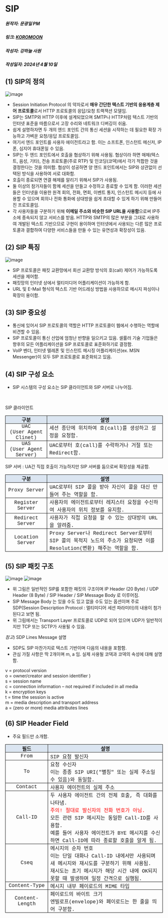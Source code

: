 # SIP
##### 원작자: 문광일 PM
##### 링크: [KOROMOON][koromoonlink]
[koromoonlink]: https://koromoon.blogspot.com/2020/02/sip.html "Go koromoon"
##### 작성자: 강하늘 사원
##### 작성일자: 2024년 4월 10일 

## (1) SIP의 정의
![image](https://github.com/ICTIS-Cert-System-Project/ICTIS-Cert-System/assets/164521627/154ab895-39f8-4ee4-9e99-f48dbb240527)
- Session Initiation Protocol 의 약자로서 **매우 간단한 텍스트 기반의 응용계층 제어 프로토콜**로서 HTTP 프로토콜의 응답/요청 트랙잭션 모델임.
- SIP는 SMTP와 HTTP 이후에 설계되었으며 SMTP나 HTTP처럼 텍스트 기반의 인터넷 표준을 따름으로서 고장 수리와 네트워크 디버깅이 쉬움.
- 쉽게 설명하자면 두 개의 엔드 포인트 간의 통신 세션을 시작하는 데 필요한 확장 가능하고 가벼운 요청/응답 프로토콜임.
- 여기서 엔드 포인트를 사용자 에이전트라고 함. 이는 소프트폰, 인스턴트 메신저, IP폰, 심지어 휴대폰일 수 있음.
- SIP는 두 엔드 포인트에서 호출을 협상하기 위해 사용됨. 협상이라 하면 매체(텍스트, 음성, 기타), 전송 프로토콜(주로 RTP) 및 인코딩(코덱)에서 각기 적합한 것을 결정한다는 것을 의미함. 협상이 성공하면 양 엔드 포인트에서는 SIP와 상관없이 선택된 방식을 사용하여 서로 대화함.
- 호출이 종료되면 연결 해제를 알리기 위해서 SIP가 사용됨.
- 둘 이상의 참가자들이 함께 세션을 만들고 수정하고 종료할 수 있게 함. 이러한 세션들은 인터넷을 이용한 원격 회의, 전화, 면회, 이벤트 통지, 인스턴트 메시지 등에 사용할 수 있으며 회의나 전화 통화에 상대방을 쉽게 초대할 수 있게 하기 위해 만들어진 프로토콜임.
- 각 사용자들을 구분하기 위해 **이메일 주소와 비슷한 SIP URL을 사용함**으로써 IP주소에 종속되지 않고 서비스를 받음. HTTP와 SMTP의 많은 부분을 그대로 사용하여 개발된 텍스트 기반으므로 구현이 용이하며 인터넷에서 사용되는 다른 많은 프로토콜과 결합하여 다양한 서비스들을 만들 수 있는 유연성과 확장성이 있음.

## (2) SIP 특징
![image](https://github.com/ICTIS-Cert-System-Project/ICTIS-Cert-System/assets/164521627/4348916c-4b3c-4121-81ae-cacd8c44c7fc)
- SIP 프로토콜은 패킷 교환망에서 회선 교환망 방식의 호(call) 제어가 가능하도록 세션을 제어함.
- 패킷망의 인터넷 상에서 멀티미디어 어플리케이션이 가능하게 함.
- URL 및 E-Mail 형식의 텍스트 기반 어드레싱 방법을 사용하므로 메시지 파싱이나 확장이 용이함.

## (3) SIP 중요성

- 통신에 있어서 SIP 프로토콜의 역할은 HTTP 프로토콜이 웹에서 수행하는 역할에 비견할 수 있음.
- SIP 프로토콜이 통신 산업에 엄청난 반향을 일으키고 있음. 셀률러 기술 기업들은 향후의 모든 어플리케이션을 SIP 프로토콜로 표준화하기로 결정함.
- VoIP 벤더, 인터넷 텔레폰 및 인스턴트 메시징 어플리케이션(ex. MSN Messenger)이 모두 SIP 프로토콜로 표준화되고 있음.

## (4) SIP 구성 요소

- SIP 시스템의 구성 요소는 SIP 클라이언트와 SIP 서버로 나누어짐.

</br>

SIP 클라이언트
<div>
<table border="1" cellpadding="0" cellspacing="0" class="MsoTableGrid" style="border-collapse: collapse; border: none; mso-border-alt: solid black .5pt; mso-border-themecolor: text1; mso-padding-alt: 0cm 5.4pt 0cm 5.4pt; mso-yfti-tbllook: 1184;">
 <tbody>
<tr>
  <td style="background: #DBE5F1; border: solid black 1.0pt; mso-background-themecolor: accent1; mso-background-themetint: 51; mso-border-alt: solid black .5pt; mso-border-themecolor: text1; mso-border-themecolor: text1; padding: 0cm 5.4pt 0cm 5.4pt; width: 104.65pt;" valign="top" width="140"><div align="center" class="MsoNormal" style="text-align: center;">
<b><span style="font-family: &quot;courier new&quot; , &quot;courier&quot; , monospace;">구분<span lang="EN-US"><o:p></o:p></span></span></b></div>
</td>
  <td style="background: #DBE5F1; border-left: none; border: solid black 1.0pt; mso-background-themecolor: accent1; mso-background-themetint: 51; mso-border-alt: solid black .5pt; mso-border-left-alt: solid black .5pt; mso-border-left-themecolor: text1; mso-border-themecolor: text1; mso-border-themecolor: text1; padding: 0cm 5.4pt 0cm 5.4pt; width: 356.55pt;" valign="top" width="475"><div align="center" class="MsoNormal" style="text-align: center;">
<b><span style="font-family: &quot;courier new&quot; , &quot;courier&quot; , monospace;">설명<span lang="EN-US"><o:p></o:p></span></span></b></div>
</td>
 </tr>
<tr>
  <td style="border-top: none; border: solid black 1.0pt; mso-border-alt: solid black .5pt; mso-border-themecolor: text1; mso-border-themecolor: text1; mso-border-top-alt: solid black .5pt; mso-border-top-themecolor: text1; padding: 0cm 5.4pt 0cm 5.4pt; width: 104.65pt;" width="140"><div align="center" class="MsoNormal" style="text-align: center;">
<span lang="EN-US"><span style="font-family: &quot;courier new&quot; , &quot;courier&quot; , monospace;">UAC<o:p></o:p></span></span></div>
<div align="center" class="MsoNormal" style="text-align: center;">
<span lang="EN-US"><span style="font-family: &quot;courier new&quot; , &quot;courier&quot; , monospace;">(User Agent Clinet)<o:p></o:p></span></span></div>
</td>
  <td style="border-bottom: solid black 1.0pt; border-left: none; border-right: solid black 1.0pt; border-top: none; mso-border-alt: solid black .5pt; mso-border-bottom-themecolor: text1; mso-border-left-alt: solid black .5pt; mso-border-left-themecolor: text1; mso-border-right-themecolor: text1; mso-border-themecolor: text1; mso-border-top-alt: solid black .5pt; mso-border-top-themecolor: text1; padding: 0cm 5.4pt 0cm 5.4pt; width: 356.55pt;" valign="top" width="475"><div class="MsoNormal">
<span style="font-family: &quot;courier new&quot; , &quot;courier&quot; , monospace;">세션 종단에 위치하여 호<span lang="EN-US">(call)</span>를 생성하고 설정을 요청함<span lang="EN-US">.<o:p></o:p></span></span></div>
</td>
 </tr>
<tr>
  <td style="border-top: none; border: solid black 1.0pt; mso-border-alt: solid black .5pt; mso-border-themecolor: text1; mso-border-themecolor: text1; mso-border-top-alt: solid black .5pt; mso-border-top-themecolor: text1; padding: 0cm 5.4pt 0cm 5.4pt; width: 104.65pt;" width="140"><div align="center" class="MsoNormal" style="text-align: center;">
<span lang="EN-US"><span style="font-family: &quot;courier new&quot; , &quot;courier&quot; , monospace;">UAS<o:p></o:p></span></span></div>
<div align="center" class="MsoNormal" style="text-align: center;">
<span lang="EN-US"><span style="font-family: &quot;courier new&quot; , &quot;courier&quot; , monospace;">(User Agent Server)<o:p></o:p></span></span></div>
</td>
  <td style="border-bottom: solid black 1.0pt; border-left: none; border-right: solid black 1.0pt; border-top: none; mso-border-alt: solid black .5pt; mso-border-bottom-themecolor: text1; mso-border-left-alt: solid black .5pt; mso-border-left-themecolor: text1; mso-border-right-themecolor: text1; mso-border-themecolor: text1; mso-border-top-alt: solid black .5pt; mso-border-top-themecolor: text1; padding: 0cm 5.4pt 0cm 5.4pt; width: 356.55pt;" valign="top" width="475"><div class="MsoNormal">
<span style="font-family: &quot;courier new&quot; , &quot;courier&quot; , monospace;"><span lang="EN-US">UAC</span>로부터 호<span lang="EN-US">(call)</span>를 수락하거나 거절
  또는<span lang="EN-US"> Redirect</span>함<span lang="EN-US">.<o:p></o:p></span></span></div>
</td>
 </tr>
</tbody></table>
</div>

SIP 서버 : UA간 직접 호출이 가능하지만 SIP 서버를 둠으로써 확장성을 제공함.
<div>
<table border="1" cellpadding="0" cellspacing="0" class="MsoTableGrid" style="border-collapse: collapse; border: none; mso-border-alt: solid black .5pt; mso-border-themecolor: text1; mso-padding-alt: 0cm 5.4pt 0cm 5.4pt; mso-yfti-tbllook: 1184;">
 <tbody>
<tr>
  <td style="background: #DBE5F1; border: solid black 1.0pt; mso-background-themecolor: accent1; mso-background-themetint: 51; mso-border-alt: solid black .5pt; mso-border-themecolor: text1; mso-border-themecolor: text1; padding: 0cm 5.4pt 0cm 5.4pt; width: 104.65pt;" valign="top" width="140"><div align="center" class="MsoNormal" style="text-align: center;">
<b><span style="font-family: &quot;courier new&quot; , &quot;courier&quot; , monospace;">구분<span lang="EN-US"><o:p></o:p></span></span></b></div>
</td>
  <td style="background: #DBE5F1; border-left: none; border: solid black 1.0pt; mso-background-themecolor: accent1; mso-background-themetint: 51; mso-border-alt: solid black .5pt; mso-border-left-alt: solid black .5pt; mso-border-left-themecolor: text1; mso-border-themecolor: text1; mso-border-themecolor: text1; padding: 0cm 5.4pt 0cm 5.4pt; width: 356.55pt;" valign="top" width="475"><div align="center" class="MsoNormal" style="text-align: center;">
<b><span style="font-family: &quot;courier new&quot; , &quot;courier&quot; , monospace;">설명<span lang="EN-US"><o:p></o:p></span></span></b></div>
</td>
 </tr>
<tr>
  <td style="border-top: none; border: solid black 1.0pt; mso-border-alt: solid black .5pt; mso-border-themecolor: text1; mso-border-themecolor: text1; mso-border-top-alt: solid black .5pt; mso-border-top-themecolor: text1; padding: 0cm 5.4pt 0cm 5.4pt; width: 104.65pt;" width="140"><div align="center" class="MsoNormal" style="text-align: center;">
<span lang="EN-US"><span style="font-family: &quot;courier new&quot; , &quot;courier&quot; , monospace;">Proxy Server<o:p></o:p></span></span></div>
</td>
  <td style="border-bottom: solid black 1.0pt; border-left: none; border-right: solid black 1.0pt; border-top: none; mso-border-alt: solid black .5pt; mso-border-bottom-themecolor: text1; mso-border-left-alt: solid black .5pt; mso-border-left-themecolor: text1; mso-border-right-themecolor: text1; mso-border-themecolor: text1; mso-border-top-alt: solid black .5pt; mso-border-top-themecolor: text1; padding: 0cm 5.4pt 0cm 5.4pt; width: 356.55pt;" valign="top" width="475"><div class="MsoNormal">
<span style="font-family: &quot;courier new&quot; , &quot;courier&quot; , monospace;"><span lang="EN-US">UAC</span>로부터<span lang="EN-US"> SIP </span>콜을 받아 자신이 콜을
  대신 만들어 주는 역할을 함<span lang="EN-US">.<o:p></o:p></span></span></div>
</td>
 </tr>
<tr>
  <td style="border-top: none; border: solid black 1.0pt; mso-border-alt: solid black .5pt; mso-border-themecolor: text1; mso-border-themecolor: text1; mso-border-top-alt: solid black .5pt; mso-border-top-themecolor: text1; padding: 0cm 5.4pt 0cm 5.4pt; width: 104.65pt;" width="140"><div align="center" class="MsoNormal" style="text-align: center;">
<span lang="EN-US"><span style="font-family: &quot;courier new&quot; , &quot;courier&quot; , monospace;">Register Server<o:p></o:p></span></span></div>
</td>
  <td style="border-bottom: solid black 1.0pt; border-left: none; border-right: solid black 1.0pt; border-top: none; mso-border-alt: solid black .5pt; mso-border-bottom-themecolor: text1; mso-border-left-alt: solid black .5pt; mso-border-left-themecolor: text1; mso-border-right-themecolor: text1; mso-border-themecolor: text1; mso-border-top-alt: solid black .5pt; mso-border-top-themecolor: text1; padding: 0cm 5.4pt 0cm 5.4pt; width: 356.55pt;" valign="top" width="475"><div class="MsoNormal">
<span style="font-family: &quot;courier new&quot; , &quot;courier&quot; , monospace;">사용자의 에이전트로부터 레지스터 요청을
  수신하여 사용자의 위치 정보를 유지함<span lang="EN-US">.<o:p></o:p></span></span></div>
</td>
 </tr>
<tr>
  <td style="border-top: none; border: solid black 1.0pt; mso-border-alt: solid black .5pt; mso-border-themecolor: text1; mso-border-themecolor: text1; mso-border-top-alt: solid black .5pt; mso-border-top-themecolor: text1; padding: 0cm 5.4pt 0cm 5.4pt; width: 104.65pt;" width="140"><div align="center" class="MsoNormal" style="text-align: center;">
<span lang="EN-US"><span style="font-family: &quot;courier new&quot; , &quot;courier&quot; , monospace;">Redirect Server<o:p></o:p></span></span></div>
</td>
  <td style="border-bottom: solid black 1.0pt; border-left: none; border-right: solid black 1.0pt; border-top: none; mso-border-alt: solid black .5pt; mso-border-bottom-themecolor: text1; mso-border-left-alt: solid black .5pt; mso-border-left-themecolor: text1; mso-border-right-themecolor: text1; mso-border-themecolor: text1; mso-border-top-alt: solid black .5pt; mso-border-top-themecolor: text1; padding: 0cm 5.4pt 0cm 5.4pt; width: 356.55pt;" valign="top" width="475"><div class="MsoNormal">
<span style="font-family: &quot;courier new&quot; , &quot;courier&quot; , monospace;">사용자가 직접 요청을 할 수 있는
  상대방의<span lang="EN-US"> URL</span>을 알려줌<span lang="EN-US">.<o:p></o:p></span></span></div>
</td>
 </tr>
<tr>
  <td style="border-top: none; border: solid black 1.0pt; mso-border-alt: solid black .5pt; mso-border-themecolor: text1; mso-border-themecolor: text1; mso-border-top-alt: solid black .5pt; mso-border-top-themecolor: text1; padding: 0cm 5.4pt 0cm 5.4pt; width: 104.65pt;" width="140"><div align="center" class="MsoNormal" style="text-align: center;">
<span lang="EN-US"><span style="font-family: &quot;courier new&quot; , &quot;courier&quot; , monospace;">Location Server<o:p></o:p></span></span></div>
</td>
  <td style="border-bottom: solid black 1.0pt; border-left: none; border-right: solid black 1.0pt; border-top: none; mso-border-alt: solid black .5pt; mso-border-bottom-themecolor: text1; mso-border-left-alt: solid black .5pt; mso-border-left-themecolor: text1; mso-border-right-themecolor: text1; mso-border-themecolor: text1; mso-border-top-alt: solid black .5pt; mso-border-top-themecolor: text1; padding: 0cm 5.4pt 0cm 5.4pt; width: 356.55pt;" valign="top" width="475"><div class="MsoNormal">
<span style="font-family: &quot;courier new&quot; , &quot;courier&quot; , monospace;"><span lang="EN-US">Proxy
  Server</span>나<span lang="EN-US">
  Redirect Server</span>로부터<span lang="EN-US"> SIP </span>콜의 목적지 노드의 주소가 요청되면 이를<span lang="EN-US"> Resolution(</span>변환<span lang="EN-US">) </span>해주는 역할을 함<span lang="EN-US">.<o:p></o:p></span></span></div>
</td>
 </tr>
</tbody></table>
</div>

## (5) SIP 패킷 구조
![image](https://github.com/ICTIS-Cert-System-Project/ICTIS-Cert-System/assets/164521627/b39e6848-8ef6-4575-b15e-aaa67e7a9faf)
![image](https://github.com/ICTIS-Cert-System-Project/ICTIS-Cert-System/assets/164521627/e51e3c9f-464f-4430-9dba-cf0c4be1b8ff)

- 위 그림은 일반적인 SIP를 포함한 패킷의 구조이며 IP Header (20 Byte) / UDP Header (8 Byte) / SIP Header / SIP Message Body 로 이루어짐. 
- SIP Message Body 는 있을 수도 있고 없을 수도 있는 옵션이며 주로 SDP(Session Description Protocol : 멀티미디어 세션 파라미터)의 내용이 첨가된다고 보면 됨.
- 위 그림에서는 Transport Layer 프로토콜로 UDP로 되어 있으며 UDP가 일반적이지만 TCP 또는 SCTP가 사용될 수 있음.


*참고*) SDP Lines Message 설명
- SDP도 SIP 마찬가지로 텍스트 기반이며 다음의 내용을 포함함.
- 관심 가질 사항은 딱 2개이며 m, a 임. 실제 사용될 코덱과 코덱의 속성에 대해 설명함.


v = protocol version </br>
o = owner/creator and session identifier )  </br>
s = session name </br>
c = connection information – not required if included in all media </br>
k = encryption keys </br>
t = time the session is active </br>
m = media description and transport address </br>
a = (zero or more) media attributes lines </br>

## (6) SIP Header Field
- 주요 필드만 소개함.
<div>
<table border="1" cellpadding="0" cellspacing="0" class="MsoTableGrid" style="border-collapse: collapse; border: none; mso-border-alt: solid black .5pt; mso-border-themecolor: text1; mso-padding-alt: 0cm 5.4pt 0cm 5.4pt; mso-yfti-tbllook: 1184;">
 <tbody>
<tr>
  <td style="background: #DBE5F1; border: solid black 1.0pt; mso-background-themecolor: accent1; mso-background-themetint: 51; mso-border-alt: solid black .5pt; mso-border-themecolor: text1; mso-border-themecolor: text1; padding: 0cm 5.4pt 0cm 5.4pt; width: 104.65pt;" valign="top" width="140"><div align="center" class="MsoNormal" style="text-align: center;">
<b><span style="font-family: &quot;courier new&quot; , &quot;courier&quot; , monospace;">필드<span lang="EN-US"><o:p></o:p></span></span></b></div>
</td>
  <td style="background: #DBE5F1; border-left: none; border: solid black 1.0pt; mso-background-themecolor: accent1; mso-background-themetint: 51; mso-border-alt: solid black .5pt; mso-border-left-alt: solid black .5pt; mso-border-left-themecolor: text1; mso-border-themecolor: text1; mso-border-themecolor: text1; padding: 0cm 5.4pt 0cm 5.4pt; width: 356.55pt;" valign="top" width="475"><div align="center" class="MsoNormal" style="text-align: center;">
<b><span style="font-family: &quot;courier new&quot; , &quot;courier&quot; , monospace;">설명<span lang="EN-US"><o:p></o:p></span></span></b></div>
</td>
 </tr>
<tr>
  <td style="border-top: none; border: solid black 1.0pt; mso-border-alt: solid black .5pt; mso-border-themecolor: text1; mso-border-themecolor: text1; mso-border-top-alt: solid black .5pt; mso-border-top-themecolor: text1; padding: 0cm 5.4pt 0cm 5.4pt; width: 104.65pt;" width="140"><div align="center" class="MsoNormal" style="text-align: center;">
<span lang="EN-US"><span style="font-family: &quot;courier new&quot; , &quot;courier&quot; , monospace;">From<o:p></o:p></span></span></div>
</td>
  <td style="border-bottom: solid black 1.0pt; border-left: none; border-right: solid black 1.0pt; border-top: none; mso-border-alt: solid black .5pt; mso-border-bottom-themecolor: text1; mso-border-left-alt: solid black .5pt; mso-border-left-themecolor: text1; mso-border-right-themecolor: text1; mso-border-themecolor: text1; mso-border-top-alt: solid black .5pt; mso-border-top-themecolor: text1; padding: 0cm 5.4pt 0cm 5.4pt; width: 356.55pt;" valign="top" width="475"><div class="MsoNormal">
<span style="font-family: &quot;courier new&quot; , &quot;courier&quot; , monospace;"><span lang="EN-US">SIP </span>요청 발신자<span lang="EN-US"><o:p></o:p></span></span></div>
</td>
 </tr>
<tr>
  <td style="border-top: none; border: solid black 1.0pt; mso-border-alt: solid black .5pt; mso-border-themecolor: text1; mso-border-themecolor: text1; mso-border-top-alt: solid black .5pt; mso-border-top-themecolor: text1; padding: 0cm 5.4pt 0cm 5.4pt; width: 104.65pt;" width="140"><div align="center" class="MsoNormal" style="text-align: center;">
<span lang="EN-US"><span style="font-family: &quot;courier new&quot; , &quot;courier&quot; , monospace;">To<o:p></o:p></span></span></div>
</td>
  <td style="border-bottom: solid black 1.0pt; border-left: none; border-right: solid black 1.0pt; border-top: none; mso-border-alt: solid black .5pt; mso-border-bottom-themecolor: text1; mso-border-left-alt: solid black .5pt; mso-border-left-themecolor: text1; mso-border-right-themecolor: text1; mso-border-themecolor: text1; mso-border-top-alt: solid black .5pt; mso-border-top-themecolor: text1; padding: 0cm 5.4pt 0cm 5.4pt; width: 356.55pt;" valign="top" width="475"><div class="MsoNormal">
<span style="font-family: &quot;courier new&quot; , &quot;courier&quot; , monospace;">요청 수신자<span lang="EN-US"><o:p></o:p></span></span></div>
<div class="MsoNormal">
<span style="font-family: &quot;courier new&quot; , &quot;courier&quot; , monospace;">이는 종종<span lang="EN-US"> SIP URI("</span>별칭<span lang="EN-US">" </span>또는 실제 주소일 수
  있음<span lang="EN-US">)</span>와 동일함<span lang="EN-US">.<o:p></o:p></span></span></div>
</td>
 </tr>
<tr>
  <td style="border-top: none; border: solid black 1.0pt; mso-border-alt: solid black .5pt; mso-border-themecolor: text1; mso-border-themecolor: text1; mso-border-top-alt: solid black .5pt; mso-border-top-themecolor: text1; padding: 0cm 5.4pt 0cm 5.4pt; width: 104.65pt;" width="140"><div align="center" class="MsoNormal" style="text-align: center;">
<span lang="EN-US"><span style="font-family: &quot;courier new&quot; , &quot;courier&quot; , monospace;">Contact<o:p></o:p></span></span></div>
</td>
  <td style="border-bottom: solid black 1.0pt; border-left: none; border-right: solid black 1.0pt; border-top: none; mso-border-alt: solid black .5pt; mso-border-bottom-themecolor: text1; mso-border-left-alt: solid black .5pt; mso-border-left-themecolor: text1; mso-border-right-themecolor: text1; mso-border-themecolor: text1; mso-border-top-alt: solid black .5pt; mso-border-top-themecolor: text1; padding: 0cm 5.4pt 0cm 5.4pt; width: 356.55pt;" valign="top" width="475"><div class="MsoNormal">
<span style="font-family: &quot;courier new&quot; , &quot;courier&quot; , monospace;">사용자 에이전트의 실제 주소<span lang="EN-US"><o:p></o:p></span></span></div>
</td>
 </tr>
<tr>
  <td style="border-top: none; border: solid black 1.0pt; mso-border-alt: solid black .5pt; mso-border-themecolor: text1; mso-border-themecolor: text1; mso-border-top-alt: solid black .5pt; mso-border-top-themecolor: text1; padding: 0cm 5.4pt 0cm 5.4pt; width: 104.65pt;" width="140"><div align="center" class="MsoNormal" style="text-align: center;">
<span lang="EN-US"><span style="font-family: &quot;courier new&quot; , &quot;courier&quot; , monospace;">Call-ID<o:p></o:p></span></span></div>
</td>
  <td style="border-bottom: solid black 1.0pt; border-left: none; border-right: solid black 1.0pt; border-top: none; mso-border-alt: solid black .5pt; mso-border-bottom-themecolor: text1; mso-border-left-alt: solid black .5pt; mso-border-left-themecolor: text1; mso-border-right-themecolor: text1; mso-border-themecolor: text1; mso-border-top-alt: solid black .5pt; mso-border-top-themecolor: text1; padding: 0cm 5.4pt 0cm 5.4pt; width: 356.55pt;" valign="top" width="475"><div class="MsoNormal">
<span style="font-family: &quot;courier new&quot; , &quot;courier&quot; , monospace;">두 사용자 에이전트 간의 전체 호출<span lang="EN-US">, </span>즉 대화를 나타냄<span lang="EN-US">.<o:p></o:p></span></span></div>
<div class="MsoNormal">
<span style="color: red; font-family: &quot;courier new&quot; , &quot;courier&quot; , monospace;">주의<span lang="EN-US">! </span>절대로 발신자의 전화 번호가 아님<span lang="EN-US">.<o:p></o:p></span></span></div>
<div class="MsoNormal">
<span style="font-family: &quot;courier new&quot; , &quot;courier&quot; , monospace;">모든 관련<span lang="EN-US"> SIP </span>메시지는 동일한<span lang="EN-US"> Call-ID</span>를 사용함<span lang="EN-US">.<o:p></o:p></span></span></div>
<div class="MsoNormal">
<span style="font-family: &quot;courier new&quot; , &quot;courier&quot; , monospace;">예를 들어 사용자 에이전트가<span lang="EN-US"> BYE </span>메시지를 수신하면<span lang="EN-US"> Call-ID</span>에 따라 종료할 호출을 알게
  됨<span lang="EN-US">.<o:p></o:p></span></span></div>
</td>
 </tr>
<tr>
  <td style="border-top: none; border: solid black 1.0pt; mso-border-alt: solid black .5pt; mso-border-themecolor: text1; mso-border-themecolor: text1; mso-border-top-alt: solid black .5pt; mso-border-top-themecolor: text1; padding: 0cm 5.4pt 0cm 5.4pt; width: 104.65pt;" width="140"><div align="center" class="MsoNormal" style="text-align: center;">
<span lang="EN-US"><span style="font-family: &quot;courier new&quot; , &quot;courier&quot; , monospace;">Cseq<o:p></o:p></span></span></div>
</td>
  <td style="border-bottom: solid black 1.0pt; border-left: none; border-right: solid black 1.0pt; border-top: none; mso-border-alt: solid black .5pt; mso-border-bottom-themecolor: text1; mso-border-left-alt: solid black .5pt; mso-border-left-themecolor: text1; mso-border-right-themecolor: text1; mso-border-themecolor: text1; mso-border-top-alt: solid black .5pt; mso-border-top-themecolor: text1; padding: 0cm 5.4pt 0cm 5.4pt; width: 356.55pt;" valign="top" width="475"><div class="MsoNormal">
<span style="font-family: &quot;courier new&quot; , &quot;courier&quot; , monospace;">메시지의 순차 번호<span lang="EN-US"><o:p></o:p></span></span></div>
<div class="MsoNormal">
<span style="font-family: &quot;courier new&quot; , &quot;courier&quot; , monospace;">이는 단일 대화나<span lang="EN-US"> Call-ID </span>내에서만 사용되며 새 메시지와 재시도를 구분하기 위해 사용됨<span lang="EN-US">.<o:p></o:p></span></span></div>
<div class="MsoNormal">
<span style="font-family: &quot;courier new&quot; , &quot;courier&quot; , monospace;">재시도는 초기 메시지가 해당 시간
  내에<span lang="EN-US"> OK</span>되지 못할 때 발생하며 일정 간격으로 실행됨<span lang="EN-US">.<o:p></o:p></span></span></div>
</td>
 </tr>
<tr>
  <td style="border-top: none; border: solid black 1.0pt; mso-border-alt: solid black .5pt; mso-border-themecolor: text1; mso-border-themecolor: text1; mso-border-top-alt: solid black .5pt; mso-border-top-themecolor: text1; padding: 0cm 5.4pt 0cm 5.4pt; width: 104.65pt;" width="140"><div align="center" class="MsoNormal" style="text-align: center;">
<span lang="EN-US"><span style="font-family: &quot;courier new&quot; , &quot;courier&quot; , monospace;">Content-Type<o:p></o:p></span></span></div>
</td>
  <td style="border-bottom: solid black 1.0pt; border-left: none; border-right: solid black 1.0pt; border-top: none; mso-border-alt: solid black .5pt; mso-border-bottom-themecolor: text1; mso-border-left-alt: solid black .5pt; mso-border-left-themecolor: text1; mso-border-right-themecolor: text1; mso-border-themecolor: text1; mso-border-top-alt: solid black .5pt; mso-border-top-themecolor: text1; padding: 0cm 5.4pt 0cm 5.4pt; width: 356.55pt;" valign="top" width="475"><div class="MsoNormal">
<span style="font-family: &quot;courier new&quot; , &quot;courier&quot; , monospace;">메시지 내부 페이로드의<span lang="EN-US"> MIME </span>타입<span lang="EN-US"><o:p></o:p></span></span></div>
</td>
 </tr>
<tr>
  <td style="border-top: none; border: solid black 1.0pt; mso-border-alt: solid black .5pt; mso-border-themecolor: text1; mso-border-themecolor: text1; mso-border-top-alt: solid black .5pt; mso-border-top-themecolor: text1; padding: 0cm 5.4pt 0cm 5.4pt; width: 104.65pt;" width="140"><div align="center" class="MsoNormal" style="text-align: center;">
<span lang="EN-US"><span style="font-family: &quot;courier new&quot; , &quot;courier&quot; , monospace;">Content-Length<o:p></o:p></span></span></div>
</td>
  <td style="border-bottom: solid black 1.0pt; border-left: none; border-right: solid black 1.0pt; border-top: none; mso-border-alt: solid black .5pt; mso-border-bottom-themecolor: text1; mso-border-left-alt: solid black .5pt; mso-border-left-themecolor: text1; mso-border-right-themecolor: text1; mso-border-themecolor: text1; mso-border-top-alt: solid black .5pt; mso-border-top-themecolor: text1; padding: 0cm 5.4pt 0cm 5.4pt; width: 356.55pt;" valign="top" width="475"><div class="MsoNormal">
<span style="font-family: &quot;courier new&quot; , &quot;courier&quot; , monospace;">페이로드의 바이트 크기<span lang="EN-US"><o:p></o:p></span></span></div>
<div class="MsoNormal">
<span style="font-family: &quot;courier new&quot; , &quot;courier&quot; , monospace;">엔빌로프<span lang="EN-US">(envelope)</span>와 페이로드는 한 줄을 띄어 구분함<span lang="EN-US">.<o:p></o:p></span></span></div>
</td>
 </tr>
</tbody></table>
</div>
